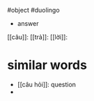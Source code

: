 #object #duolingo 

- answer

[[câu]]: 
[[trả]]: 
[[lời]]: 

# similar words
- [[câu hỏi]]: question
- 